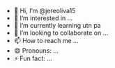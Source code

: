 - 👋 Hi, I’m @jereoliva15
- 👀 I’m interested in ...
- 🌱 I’m currently learning utn pa
- 💞️ I’m looking to collaborate on ...
- 📫 How to reach me ...
- 😄 Pronouns: ...
- ⚡ Fun fact: ...

<!---
jereoliva15/jereoliva15 is a ✨ special ✨ repository because its `README.md` (this file) appears on your GitHub profile.
You can click the Preview link to take a look at your changes.
--->
